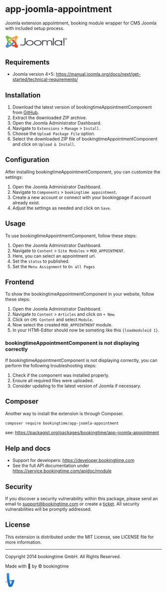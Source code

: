 # app-joomla-appointment
Joomla extension appointment, booking module wrapper for CMS Joomla with included setup process.

<img src="https://github.com/bookingtime/app-joomla-appointment/blob/master/aws/logo_joomla.png" alt="logo joomla" width="200" />



## Requirements
- Joomla version 4+5: https://manual.joomla.org/docs/next/get-started/technical-requirements/



## Installation
1. Download the latest version of bookingtimeAppointmentComponent from [GitHub](https://github.com/bookingtime/app-joomla-appointment).
2. Extract the downloaded ZIP archive.
3. Open the Joomla Administrator Dashboard.
4. Navigate to `Extensions` > `Manage` > `Install`.
5. Choose the `Upload Package File` option.
6. Select the downloaded ZIP file of bookingtimeAppointmentComponent and click on `Upload & Install`.

## Configuration
After installing bookingtimeAppointmentComponent, you can customize the settings:

1. Open the Joomla Administrator Dashboard.
2. Navigate to `Components` > `bookingtime appointment`.
3. Create a new account or connect with your bookingpage if account already exist.
4. Adjust the settings as needed and click on `Save`.

## Usage
To use bookingtimeAppointmentComponent, follow these steps:

1. Open the Joomla Administrator Dashboard.
2. Navigate to `Content` > `Site Modules` > `MOD_APPOINTMENT`.
3. Here, you can select an appointment url.
4. Set the `status` to published.
5. Set the `Menu Assignment` to `On all Pages`

## Frontend
To show the bookingtimeAppointmentComponent in your website, follow these steps:

1. Open the Joomla Administrator Dashboard.
2. Navigate to `Content` > `Articles` and click on `+ New`.
3. Click on `CMS Content` and select `Module`.
4. Now select the created `MOD_APPOINTMENT` module.
5. In your HTMl-Editor should now be someting like this `{loadmoduleid 1}`.

### bookingtimeAppointmentComponent is not displaying correctly

If bookingtimeAppointmentComponent is not displaying correctly, you can perform the following troubleshooting steps:

1. Check if the component was installed properly.
2. Ensure all required files were uploaded.
3. Consider updating to the latest version of Joomla if necessary.

## Composer
Another way to install the extension is through Composer.
```bash
composer require bookingtime/app-joomla-appointment
```
see: https://packagist.org/packages/bookingtime/app-joomla-appointment



## Help and docs
- Support for developers: https://developer.bookingtime.com
- See the full API documentation under https://service.bookingtime.com/apidoc/module



## Security
If you discover a security vulnerability within this package, please send an email to support@bookingtime.com or create a [ticket](https://developer.bookingtime.com/hc/en-us/requests/new?ticket_form_id=9359661193628). All security vulnerabilities will be promptly addressed.



## License
This extension is distributed under the MIT License, see LICENSE file for more information.



---
Copyright 2014 bookingtime GmbH. All Rights Reserved.

Made with :blue_heart: by © bookingtime

<img src="https://github.com/bookingtime/app-joomla-appointment/blob/master/aws/logo_bookingtime.png" alt="logo" width="30" height="44" />
